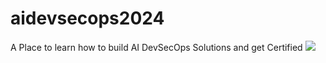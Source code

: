 # aidevsecops2024
A Place to learn how to build AI DevSecOps Solutions and get Certified
<img src="https://hiddenlayer.com/wp-content/uploads/HiddenLayer-EvolutionoftheThreatLandscape.jpeg" />

